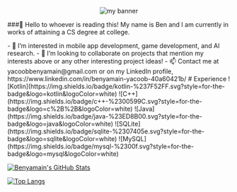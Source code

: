 <p align="center">
  
<img src="https://user-images.githubusercontent.com/89230606/230239042-0191469e-d077-466c-b938-78a1ce9e4ac0.png" alt="my banner">
                                                                                                                                         
</p>
                                                                                                                                         
<p align="center">
  
###👋 Hello to whoever is reading this! My name is Ben and I am currently in works of attaining a CS degree at college.
                                                                                                                                         
</p>
- 👀 I’m interested in mobile app development, game development, and AI research.
- 💞️ I’m looking to collaborate on projects that mention my interests above or any other interesting project ideas!
- 📫 Contact me at yacoobbenyamain@gmail.com or on my LinkedIn profile, https://www.linkedin.com/in/benyamain-yacoob-40a60421b/    
# Experience  
![Kotlin](https://img.shields.io/badge/kotlin-%237F52FF.svg?style=for-the-badge&logo=kotlin&logoColor=white)
![C++](https://img.shields.io/badge/c++-%2300599C.svg?style=for-the-badge&logo=c%2B%2B&logoColor=white)
![Java](https://img.shields.io/badge/java-%23ED8B00.svg?style=for-the-badge&logo=java&logoColor=white)
![SQLite](https://img.shields.io/badge/sqlite-%2307405e.svg?style=for-the-badge&logo=sqlite&logoColor=white)
![MySQL](https://img.shields.io/badge/mysql-%2300f.svg?style=for-the-badge&logo=mysql&logoColor=white)                                                                  

[![Benyamain's GitHub Stats](https://github-readme-stats.vercel.app/api?username=Benyamain&show_icons=true&theme=tokyonight)](https://github.com/Benyamain)

[![Top Langs](https://github-readme-stats.vercel.app/api/top-langs/?username=Benyamain&layout=compact&show_icons=true&theme=tokyonight)](https://github.com/Benyamain)                                                                                                                                       
